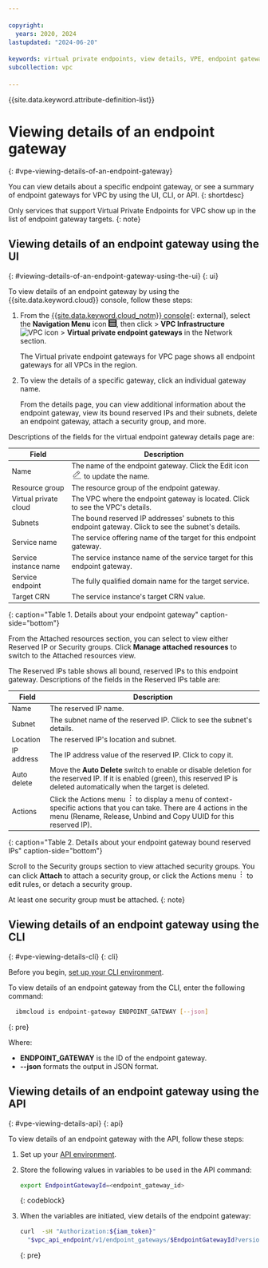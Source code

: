```yaml
---

copyright:
  years: 2020, 2024
lastupdated: "2024-06-20"

keywords: virtual private endpoints, view details, VPE, endpoint gateway
subcollection: vpc

---
```


{{site.data.keyword.attribute-definition-list}}

# Viewing details of an endpoint gateway
{: #vpe-viewing-details-of-an-endpoint-gateway}

You can view details about a specific endpoint gateway, or see a summary of endpoint gateways for VPC by using the UI, CLI, or API.
{: shortdesc}

Only services that support Virtual Private Endpoints for VPC show up in the list of endpoint gateway targets.
{: note}

## Viewing details of an endpoint gateway using the UI
{: #viewing-details-of-an-endpoint-gateway-using-the-ui}
{: ui}

To view details of an endpoint gateway by using the {{site.data.keyword.cloud}} console, follow these steps:

1. From the [{{site.data.keyword.cloud_notm}} console](/login){: external}, select the **Navigation Menu** icon ![menu icon](images/menu_icon.png), then click > **VPC Infrastructure** ![VPC icon](../../icons/vpc.svg) > **Virtual private endpoint gateways** in the Network section.

   The Virtual private endpoint gateways for VPC page shows all endpoint gateways for all VPCs in the region.

1. To view the details of a specific gateway, click an individual gateway name.

   From the details page, you can view additional information about the endpoint gateway, view its bound reserved IPs and their subnets, delete an endpoint gateway, attach a security group, and more.

Descriptions of the fields for the virtual endpoint gateway details page are:

| Field | Description |
|-------|-------------|
| Name | The name of the endpoint gateway. Click the Edit icon ![Edit icon](images/edit.png) to update the name.|
| Resource group | The resource group of the endpoint gateway. |
| Virtual private cloud | The VPC where the endpoint gateway is located. Click to see the VPC's details.|
| Subnets | The bound reserved IP addresses' subnets to this endpoint gateway. Click to see the subnet's details. |
| Service name | The service offering name of the target for this endpoint gateway. |
| Service instance name | The service instance name of the service target for this endpoint gateway. |
| Service endpoint | The fully qualified domain name for the target service. |
| Target CRN | The service instance's target CRN value. |
{: caption="Table 1. Details about your endpoint gateway" caption-side="bottom"}

From the Attached resources section, you can select to view either Reserved IP or Security groups. Click **Manage attached resources** to switch to the Attached resources view.

The Reserved IPs table shows all bound, reserved IPs to this endpoint gateway. Descriptions of the fields in the Reserved IPs table are:

| Field | Description |
|-------|-------------|
| Name | The reserved IP name. |
| Subnet | The subnet name of the reserved IP. Click to see the subnet's details. |
| Location | The reserved IP's location and subnet. |
| IP address | The IP address value of the reserved IP. Click to copy it. |
| Auto delete | Move the **Auto Delete** switch to enable or disable deletion for the reserved IP. If it is enabled (green), this reserved IP is deleted automatically when the target is deleted. |
| Actions | Click the Actions menu ![Actions menu](images/overflow.png) to display a menu of context-specific actions that you can take. There are 4 actions in the menu (Rename, Release, Unbind and Copy UUID for this reserved IP). |
{: caption="Table 2. Details about your endpoint gateway bound reserved IPs" caption-side="bottom"}

Scroll to the Security groups section to view attached security groups. You can click **Attach** to attach a security group, or click the Actions menu ![Actions menu](images/overflow.png) to edit rules, or detach a security group.

   At least one security group must be attached.
   {: note}

## Viewing details of an endpoint gateway using the CLI
{: #vpe-viewing-details-cli}
{: cli}

Before you begin, [set up your CLI environment](/docs/vpc?topic=vpc-set-up-environment&interface=cli).

To view details of an endpoint gateway from the CLI, enter the following command:

```sh
  ibmcloud is endpoint-gateway ENDPOINT_GATEWAY [--json]
```
{: pre}

Where:

* **ENDPOINT_GATEWAY** is the ID of the endpoint gateway.
* **--json** formats the output in JSON format.

## Viewing details of an endpoint gateway using the API
{: #vpe-viewing-details-api}
{: api}

To view details of an endpoint gateway with the API, follow these steps:

1. Set up your [API environment](/docs/vpc?topic=vpc-set-up-environment#api-prerequisites-setup).
1. Store the following values in variables to be used in the API command:

    ```sh
    export EndpointGatewayId=<endpoint_gateway_id>
    ```
    {: codeblock}

1. When the variables are initiated, view details of the endpoint gateway:

   ```sh
   curl  -sH "Authorization:${iam_token}"
     "$vpc_api_endpoint/v1/endpoint_gateways/$EndpointGatewayId?version=$api_version&generation=2"
   ```
   {: pre}
